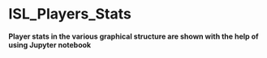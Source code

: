 # ISL_Players_Stats
<b>Player stats in the various graphical structure are shown with the help of using Jupyter notebook </b>
